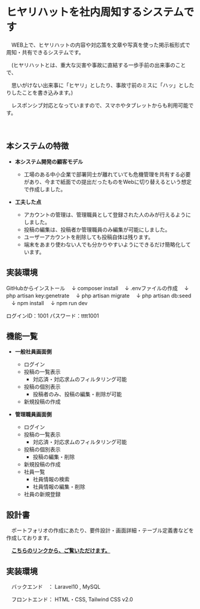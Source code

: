 # ヒヤリハットを社内周知するシステムです

　WEB上で、ヒヤリハットの内容や対応策を文章や写真を使った掲示板形式で周知・共有できるシステムです。

　(ヒヤリハットとは、重大な災害や事故に直結する一歩手前の出来事のことで、

　思いがけない出来事に「ヒヤリ」としたり、事故寸前のミスに「ハッ」としたりしたことを書き込みます。)

　レスポンシブ対応となっていますので、スマホやタブレットからも利用可能です。
 
　
## 本システムの特徴
- **本システム開発の顧客モデル**
 
    - 工場のある中小企業で部署同士が離れていても危機管理を共有する必要があり、今まで紙面での提出だったものをWebに切り替えるという想定で作成しました。
 
 - **工夫した点**
    - アカウントの管理は、管理職員として登録された人のみが行えるようにしました。
    - 投稿の編集は、投稿者か管理職員のみ編集が可能にしました。
    - ユーザーアカウントを削除しても投稿自体は残ります。
    - 端末をあまり使わない人でも分かりやすいようにできるだけ簡略化しています。


## 実装環境

GitHubからインストール
　↓
composer install
　↓
.envファイルの作成
　↓
php artisan key:genetrate
　↓
php artisan migrate
　↓
php artisan db:seed
　↓
npm install
　↓
npm run dev

ログインID：1001
パスワード：tttt1001


## 機能一覧
- **一般社員画面側**
    - ログイン
    - 投稿の一覧表示
        - 対応済・対応求ムのフィルタリング可能
    - 投稿の個別表示
        - 投稿者のみ、投稿の編集・削除が可能
    - 新規投稿の作成


- **管理職員画面側**
    - ログイン
    - 投稿の一覧表示
        - 対応済・対応求ムのフィルタリング可能
    - 投稿の個別表示
        - 投稿の編集・削除
    - 新規投稿の作成
    - 社員一覧
        - 社員情報の検索
        - 社員情報の編集・削除
    - 社員の新規登録
 
## 設計書

　ポートフォリオの作成にあたり、要件設計・画面詳細・テーブル定義書などを作成しております。
 
 　**[こちらのリンクから、ご覧いただけます。](doc)**

## 実装環境

　バックエンド　： Laravel10  , MySQL

　フロントエンド： HTML・CSS, Tailwind CSS v2.0
 
